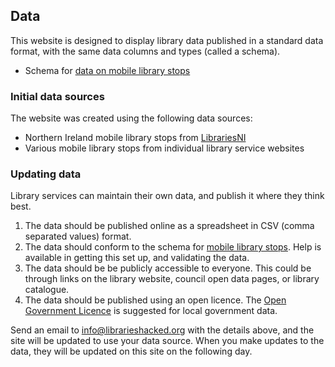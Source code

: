 ## Data

This website is designed to display library data published in a standard data format, with the same data columns and types (called a schema).

- Schema for [data on mobile library stops](https://schema.librarydata.uk/mobile-library-stops)

### Initial data sources

The website was created using the following data sources:

- Northern Ireland mobile library stops from [LibrariesNI](https://www.librariesni.org.uk/)
- Various mobile library stops from individual library service websites

### Updating data

Library services can maintain their own data, and publish it where they think best.

1. The data should be published online as a spreadsheet in CSV (comma separated values) format.
2. The data should conform to the schema for [mobile library stops](https://schema.librarydata.uk/mobile-library-stops). Help is available in getting this set up, and validating the data.
3. The data should be be publicly accessible to everyone. This could be through links on the library website, council open data pages, or library catalogue.
4. The data should be published using an open licence. The [Open Government Licence](http://www.nationalarchives.gov.uk/doc/open-government-licence/version/3/) is suggested for local government data.

Send an email to [info@librarieshacked.org](mailto:info@librarieshacked.org) with the details above, and the site will be updated to use your data source. When you make updates to the data, they will be updated on this site on the following day.
